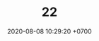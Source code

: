 ---
layout: teamCard
permalink: /team/:title.html
categories: pljmy24
maincover: /assets/logos/DFS.png
date: 2020-08-08 10:29:20 +0700
title: 22.
lugar: LN
tag: johto042024

---